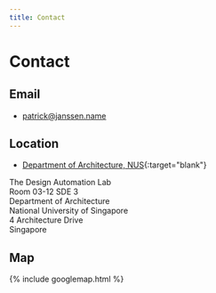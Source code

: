 ```yaml
---
title: Contact
---
```

# Contact

## Email

- [patrick@janssen.name](mailto:patrick@janssen.name)

## Location

- [Department of Architecture, NUS](http://www.arch.nus.edu.sg/){:target="blank"}

The Design Automation Lab  
Room 03-12 SDE 3  
Department of Architecture  
National University of Singapore  
4 Architecture Drive  
Singapore  

## Map

{% include googlemap.html %}






